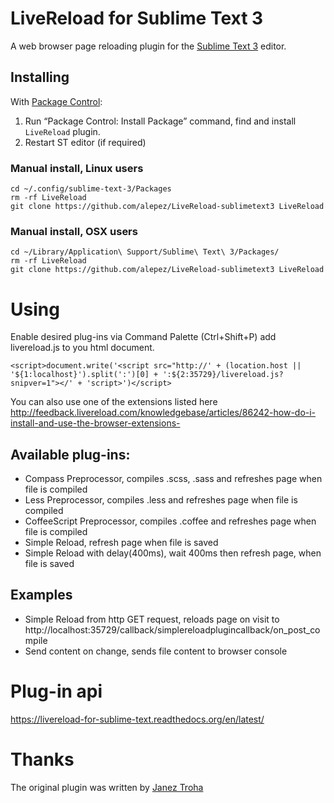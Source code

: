 # LiveReload for Sublime Text 3

A web browser page reloading plugin for the [Sublime Text 3](http://sublimetext.com "Sublime Text 3") editor.

## Installing

With [Package Control](http://wbond.net/sublime_packages/package_control):

1. Run “Package Control: Install Package” command, find and install `LiveReload` plugin.
2. Restart ST editor (if required)

### Manual install, Linux users

```
cd ~/.config/sublime-text-3/Packages
rm -rf LiveReload
git clone https://github.com/alepez/LiveReload-sublimetext3 LiveReload
```

### Manual install, OSX users

```
cd ~/Library/Application\ Support/Sublime\ Text\ 3/Packages/
rm -rf LiveReload
git clone https://github.com/alepez/LiveReload-sublimetext3 LiveReload
```

# Using

Enable desired plug-ins via Command Palette (Ctrl+Shift+P) add livereload.js to you html document.

```
<script>document.write('<script src="http://' + (location.host || '${1:localhost}').split(':')[0] + ':${2:35729}/livereload.js?snipver=1"></' + 'script>')</script>
```

You can also use one of the extensions listed here http://feedback.livereload.com/knowledgebase/articles/86242-how-do-i-install-and-use-the-browser-extensions-

## Available plug-ins:

 - Compass Preprocessor, compiles .scss, .sass and refreshes page when file is compiled
 - Less Preprocessor, compiles .less and refreshes page when file is compiled
 - CoffeeScript Preprocessor, compiles .coffee and refreshes page when file is compiled
 - Simple Reload, refresh page when file is saved
 - Simple Reload with delay(400ms), wait 400ms then refresh page, when file is saved

## Examples

 - Simple Reload from http GET request, reloads page on visit to http://localhost:35729/callback/simplereloadplugincallback/on_post_compile
 - Send content on change, sends file content to browser console

# Plug-in api

https://livereload-for-sublime-text.readthedocs.org/en/latest/

# Thanks

The original plugin was written by [Janez Troha](https://github.com/dz0ny)
